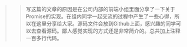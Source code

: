 >> 写这篇的文章的原因是在公司内部的前端小组里面分享了一下关于Promise的实现。在组内同学一起交流的过程中产生了一些心得，所以在这里分享给大家。源码文件会放到Github上面，感兴趣的同学可以去查看源码。鄙人感觉实现的方式还是非常简介的。总共加上注释一百多行代码。